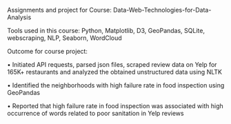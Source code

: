 Assignments and project for Course: Data-Web-Technologies-for-Data-Analysis

Tools used in this course: 
Python, Matplotlib, D3, GeoPandas, SQLite, webscraping, NLP, Seaborn, WordCloud

Outcome for course project: 

•	Initiated API requests, parsed json files, scraped review data on Yelp for 165K+ restaurants and analyzed the obtained unstructured data using NLTK 

•	Identified the neighborhoods with high failure rate in food inspection using GeoPandas 

•	Reported that high failure rate in food inspection was associated with high occurrence of words related to poor sanitation in Yelp reviews
